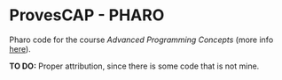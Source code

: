 # ProvesCAP - PHARO

Pharo code for the course *Advanced Programming Concepts* (more info [here](https://www.fib.upc.edu/en/studies/bachelors-degrees/bachelor-degree-informatics-engineering/curriculum/syllabus/CAP)).

**TO DO:** Proper attribution, since there is some code that is not mine.
